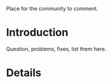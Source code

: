 Place for the community to comment.

# Introduction #

Question, problems, fixes, list them here.


# Details #